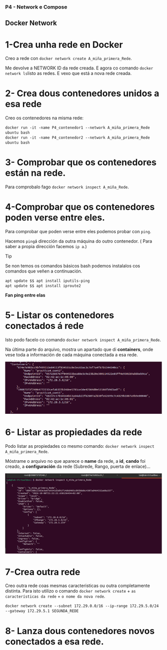 ### P4 - Network e Compose
## Docker Network
# 1-Crea unha rede en Docker
Creo a rede con `docker network create A_miña_primera_Rede`.

Me devolve a NETWORK ID da rede creada. E agora co comando `docker network ls`listo as redes. E vexo que está a nova rede creada.

# 2- Crea dous contenedores unidos a esa rede
Creo os contenedores na misma rede:

```
docker run -it -name P4_contenedor1 --network A_miña_primera_Rede ubuntu bash
docker run -it -name P4_contenedor2 --network A_miña_primera_Rede ubuntu bash
```

# 3- Comprobar que os contenedores están na rede.
Para comprobalo fago `docker network inspect A_miña_Rede`.

# 4-Comprobar que os contenedores poden verse entre eles.
Para comprobar que poden verse entre eles podemos probar con `ping`.

Hacemos `ping`á dirección da outra máquina do outro contenedor. ( Para saber a propia dirección facemos `ip a`.)

>[!TIP]
>Se non temos os comandos básicos bash podemos instalalos cos comandos que veñen a continuación.

```
apt update $$ apt install iputils-ping
apt update $$ apt install iproute2
```
**Fan ping entre elas**

# 5- Listar os contenedores conectados á rede
Isto podo facelo co comando `docker network inspect A_miña_primera_Rede`.

Na última parte do arquivo, mostra un apartado que di **containers**, onde vese toda a información de cada máquina conectada a esa rede.

![Imaxe dos contenedores](https://github.com/luk295/P4-Network-e-Compose/blob/main/Contenedores.png)

# 6- Listar as propiedades da rede
Podo listar as propiedades co mesmo comando: `docker network inspect A_miña_primera_Rede`.

Móstrame o arquivo no que aparece o **name** da rede, a **id**, **cando** foi creado, a **configuración** da rede (Subrede, Rango, puerta de enlace)...

![Propiedades da rede](https://github.com/luk295/P4-Network-e-Compose/blob/main/Rede_info.png)

# 7-Crea outra rede
Creo outra rede coas mesmas caracteristicas ou outra completamente distinta. Para isto utilizo o comando `docker network create` + `as características da rede` + `o nome da nova rede`.

```
docker network create --subnet 172.29.0.0/16 --ip-range 172.29.5.0/24 --gateway 172.29.5.1 SEGUNDA_REDE

```
# 8- Lanza dous contenedores novos conectados a esa rede.
